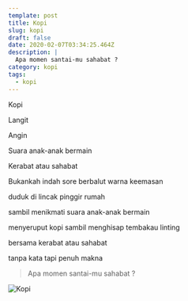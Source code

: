```yaml
---
template: post
title: Kopi
slug: kopi
draft: false
date: 2020-02-07T03:34:25.464Z
description: |
  Apa momen santai-mu sahabat ?
category: kopi
tags:
  - kopi
---
```

Kopi

Langit

Angin

Suara anak-anak bermain

Kerabat atau sahabat

Bukankah indah sore berbalut warna keemasan

duduk di lincak pinggir rumah

sambil menikmati suara anak-anak bermain

menyeruput kopi sambil menghisap tembakau linting

bersama kerabat atau sahabat

tanpa kata tapi penuh makna

> Apa momen santai-mu sahabat ?

![Kopi](/media/white-cup-with-black-coffee.jpg "Kopi di meja")
